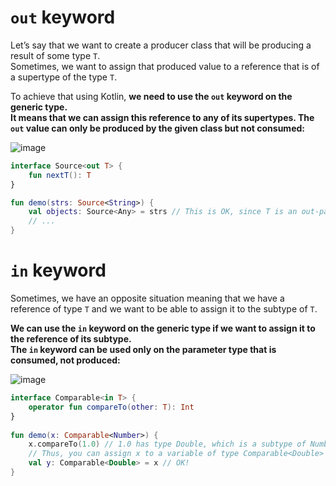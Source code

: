 # `out` keyword
Let’s say that we want to create a producer class that will be producing a result of some type `T`.   
Sometimes, we want to assign that produced value to a reference that is of a supertype of the type `T`.

To achieve that using Kotlin, **we need to use the `out` keyword on the generic type.   
It means that we can assign this reference to any of its supertypes. The `out` value can only be produced by the given class but not consumed:**

![image](https://user-images.githubusercontent.com/63263301/227530896-4f824ae2-9542-4e2e-b38a-8ef6f9a28606.png)


```kotlin
interface Source<out T> {
    fun nextT(): T
}

fun demo(strs: Source<String>) {
    val objects: Source<Any> = strs // This is OK, since T is an out-parameter
    // ...
}
```


# `in` keyword

Sometimes, we have an opposite situation meaning that we have a reference of type `T` and we want to be able to assign it to the subtype of `T`.

**We can use the `in` keyword on the generic type if we want to assign it to the reference of its subtype.   
The `in` keyword can be used only on the parameter type that is consumed, not produced:**

![image](https://user-images.githubusercontent.com/63263301/227530944-462e1b8d-5d05-4900-8a22-fb564528084d.png)

```kotlin
interface Comparable<in T> {
    operator fun compareTo(other: T): Int
}
  
fun demo(x: Comparable<Number>) {
    x.compareTo(1.0) // 1.0 has type Double, which is a subtype of Number
    // Thus, you can assign x to a variable of type Comparable<Double>
    val y: Comparable<Double> = x // OK!
}
```
